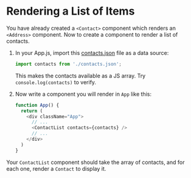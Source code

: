 # Rendering a List of Items

You have already created a `<Contact>` component which renders an `<Address>` component. Now to create a component to render a list of contacts.

1. In your App.js, import this [contacts.json](contacts.json) file as a
   data source:

    ```js
    import contacts from './contacts.json';
    ```

    This makes the contacts available as a JS array. Try `console.log(contacts)` to verify.

2. Now write a component you will render in `App` like this:

    ```js
    function App() {
      return (
        <div className="App">
          // ...
          <ContactList contacts={contacts} />
          // ...
        </div> 
      )
    }
    ```

  Your `ContactList` component should take the array of contacts, and for each one, render a `Contact` to display it.
